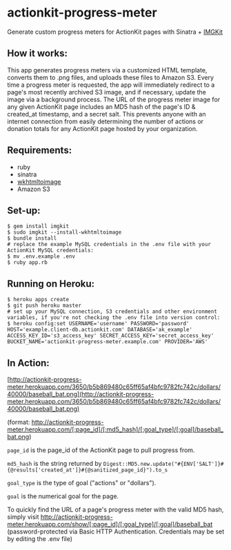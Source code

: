 actionkit-progress-meter
========================

Generate custom progress meters for ActionKit pages with Sinatra + [IMGKit](https://github.com/csquared/IMGKit)

How it works:
---------------

This app generates progress meters via a customized HTML template, converts them to .png files, and uploads these files to Amazon S3.
Every time a progress meter is requested, the app will immediately redirect to a page's most recently archived S3 image, and if necessary, update the image via a background process.
The URL of the progress meter image for any given ActionKit page includes an MD5 hash of the page's ID & created_at timestamp, and a secret salt. This prevents anyone with an internet connection from easily determining the number of actions or donation totals for any ActionKit page hosted by your organization.

Requirements:
---------------

- ruby
- sinatra
- [wkhtmltoimage](https://code.google.com/p/wkhtmltopdf/downloads/detail?name=wkhtmltoimage-0.11.0_rc1-static-amd64.tar.bz2&can=2&q=)
- Amazon S3

Set-up:
---------------

    $ gem install imgkit
    $ sudo imgkit --install-wkhtmltoimage
    $ bundle install
    # replace the example MySQL credentials in the .env file with your ActionKit MySQL credentials:
    $ mv .env.example .env
    $ ruby app.rb

Running on Heroku:
---------------

    $ heroku apps create
    $ git push heroku master
    # set up your MySQL connection, S3 credentials and other environment variables, if you're not checking the .env file into version control:
    $ heroku config:set USERNAME='username' PASSWORD='password' HOST='example.client-db.actionkit.com' DATABASE='ak_example' ACCESS_KEY_ID='s3_access_key' SECRET_ACCESS_KEY='secret_access_key' BUCKET_NAME='actionkit-progress-meter.example.com' PROVIDER='AWS'

In Action:
---------------

[http://actionkit-progress-meter.herokuapp.com/3650/b5b869480c65ff65af4bfc9782fc742c/dollars/40000/baseball_bat.png](http://actionkit-progress-meter.herokuapp.com/3650/b5b869480c65ff65af4bfc9782fc742c/dollars/40000/baseball_bat.png)

(format: http://actionkit-progress-meter.herokuapp.com/[:page_id]/[:md5_hash]/[:goal_type]/[:goal]/baseball_bat.png)

`page_id` is the page_id of the ActionKit page to pull progress from.

`md5_hash` is the string returned by `Digest::MD5.new.update("#{ENV['SALT']}#{@results['created_at']}#{@sanitized_page_id}").to_s`

`goal_type` is the type of goal ("actions" or "dollars").

`goal` is the numerical goal for the page.

To quickly find the URL of a page's progress meter with the valid MD5 hash, simply visit http://actionkit-progress-meter.herokuapp.com/show/[:page_id]/[:goal_type]/[:goal]/baseball_bat (password-protected via Basic HTTP Authentication. Credentials may be set by editing the .env file)